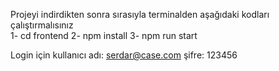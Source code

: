 Projeyi indirdikten sonra sırasıyla terminalden aşağıdaki kodları çalıştırmalısınız     
1- cd frontend
2- npm install
3- npm run start

Login için 
kullanıcı adı: serdar@case.com
şifre: 123456
